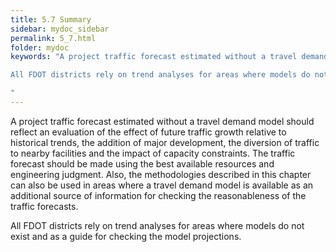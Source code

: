 ```yaml
---
title: 5.7 Summary
sidebar: mydoc_sidebar
permalink: 5_7.html
folder: mydoc
keywords: "A project traffic forecast estimated without a travel demand model should reflect an evaluation of the effect of future traffic growth relative to historical trends, the addition of major development, the diversion of traffic to nearby facilities and the impact of capacity constraints. The traffic forecast should be made using the best available resources and engineering judgment. Also, the methodologies described in this chapter can also be used in areas where a travel demand model is available as an additional source of information for checking the reasonableness of the traffic forecasts.

All FDOT districts rely on trend analyses for areas where models do not exist and as a guide for checking the model projections.

"
---
```


<style>
  div{text-align: justify;}
</style>

A project traffic forecast estimated without a travel demand model should reflect an evaluation of the effect of future traffic growth relative to historical trends, the addition of major development, the diversion of traffic to nearby facilities and the impact of capacity constraints. The traffic forecast should be made using the best available resources and engineering judgment. Also, the methodologies described in this chapter can also be used in areas where a travel demand model is available as an additional source of information for checking the reasonableness of the traffic forecasts.

All FDOT districts rely on trend analyses for areas where models do not exist and as a guide for checking the model projections.
